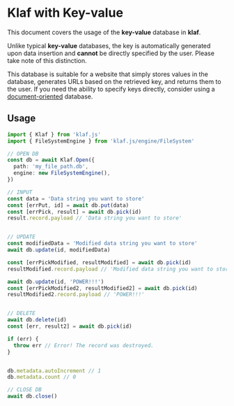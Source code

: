 # Klaf with Key-value

This document covers the usage of the **key-value** database in **klaf**.

Unlike typical **key-value** databases, the key is automatically generated upon data insertion and **cannot** be directly specified by the user. Please take note of this distinction.

This database is suitable for a website that simply stores values in the database, generates URLs based on the retrieved key, and returns them to the user. If you need the ability to specify keys directly, consider using a [document-oriented](../document/README.md) database.

## Usage

```typescript
import { Klaf } from 'klaf.js'
import { FileSystemEngine } from 'klaf.js/engine/FileSystem'

// OPEN DB
const db = await Klaf.Open({
  path: 'my_file_path.db',
  engine: new FileSystemEngine(),
})

// INPUT
const data = 'Data string you want to store'
const [errPut, id] = await db.put(data)
const [errPick, result] = await db.pick(id)
result.record.payload // 'Data string you want to store'


// UPDATE
const modifiedData = 'Modified data string you want to store'
await db.update(id, modifiedData)

const [errPickModified, resultModified] = await db.pick(id)
resultModified.record.payload // 'Modified data string you want to store'

await db.update(id, 'POWER!!!')
const [errPickModified2, resultModified2] = await db.pick(id)
resultModified2.record.payload // 'POWER!!!'


// DELETE
await db.delete(id)
const [err, result2] = await db.pick(id)

if (err) {
  throw err // Error! The record was destroyed.
}


db.metadata.autoIncrement // 1
db.metadata.count // 0

// CLOSE DB
await db.close()
```
